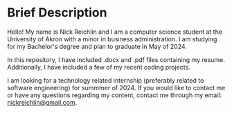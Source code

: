 # Brief Description 

Hello! My name is Nick Reichlin and I am a computer science student at the University of Akron with a minor in business administration. I am studying for my Bachelor's degree and plan to graduate in May of 2024.

In this repository, I have included .docx and .pdf files containing my resume. Additionally, I have included a few of my recent coding projects. 

I am looking for a technology related internship (preferably related to software engineering) for summmer of 2024. If you would like to contact me or have any questions regarding my content, contact me through my email: nickreichlin@gmail.com. 
